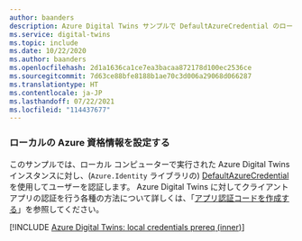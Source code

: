 ```yaml
---
author: baanders
description: Azure Digital Twins サンプルで DefaultAzureCredential のローカル認証を設定するためのインクルード ファイル - 概要あり
ms.service: digital-twins
ms.topic: include
ms.date: 10/22/2020
ms.author: baanders
ms.openlocfilehash: 2d1a1636ca1ce7ea3bacaa872178d100ec2536ce
ms.sourcegitcommit: 7d63ce88bfe8188b1ae70c3d006a29068d066287
ms.translationtype: HT
ms.contentlocale: ja-JP
ms.lasthandoff: 07/22/2021
ms.locfileid: "114437677"
---
```

### <a name="set-up-local-azure-credentials"></a>ローカルの Azure 資格情報を設定する

このサンプルでは、ローカル コンピューターで実行された Azure Digital Twins インスタンスに対し、(`Azure.Identity` ライブラリの) [DefaultAzureCredential](/dotnet/api/azure.identity.defaultazurecredential?view=azure-dotnet&preserve-view=true) を使用してユーザーを認証します。 Azure Digital Twins に対してクライアント アプリの認証を行う各種の方法について詳しくは、「[アプリ認証コードを作成する](../articles/digital-twins/how-to-authenticate-client.md)」を参照してください。

[!INCLUDE [Azure Digital Twins: local credentials prereq (inner)](digital-twins-local-credentials-inner.md)]